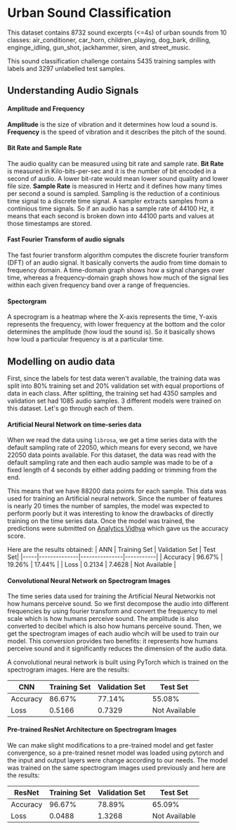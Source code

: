 # Urban Sound Classification
This dataset contains 8732 sound excerpts (<=4s) of urban sounds from 10 classes: air_conditioner, car_horn, children_playing, dog_bark, drilling, enginge_idling, gun_shot, jackhammer, siren, and street_music.

This sound classification challenge contains 5435 training samples with labels and 3297 unlabelled test samples. 

## Understanding Audio Signals

#### Amplitude and Frequency
 **Amplitude** is the size of vibration and it determines how loud a sound is.  **Frequency** is the speed of vibration and it describes the pitch of the sound. 

#### Bit Rate and Sample Rate
The audio quality can be measured using bit rate and sample rate. **Bit Rate** is measured in Kilo-bits-per-sec and it is the number of bit encoded in a second of audio. A lower bit-rate would mean lower sound quality and lower file size. **Sample Rate** is measured in Hertz and it defines how many times per second a sound is sampled. Sampling is the reduction of a continious time signal to a discrete time signal. A sampler extracts samples from a continious time signals. So if an audio has a sample rate of 44100 Hz, it means that each second is broken down into 44100 parts and values at those timestamps are stored.

#### Fast Fourier Transform of audio signals
The fast fourier transform algorithm computes the discrete fourier transform (DFT) of an audio signal. It basically converts the audio from time domain to frequency domain. A time-domain graph shows how a signal changes over time, whereas a frequency-domain graph shows how much of the signal lies within each given frequency band over a range of frequencies.


#### Spectorgram
A specrogram is a heatmap where the X-axis represents the time, Y-axis represents the frequency, with lower frequency at the bottom and the color determines the amplitude (how loud the sound is). So it basically shows how loud a particular frequency is at a particular time.

## Modelling on audio data
First, since the labels for test data weren't available, the training data was split into 80% training set and 20% validation set with equal proportions of data in each class. After splitting, the training set had 4350 samples and validation set had 1085 audio samples. 3 different models were trained on this dataset. Let's go through each of them.
#### Artificial Neural Network on time-series data
When we read the data using `librosa`, we get a time series data with the default sampling rate of 22050, which means for every second, we have 22050 data points available. For this dataset, the data was read with the default sampling rate and then each audio sample was made to be of a fixed length of 4 seconds by either adding padding or trimming from the end.

This means that we have 88200 data points for each sample. This data was used for training an Artificial neural network. Since the number of features is nearly 20 times the number of samples, the model was expected to perform poorly but it was interesting to know the drawbacks of directly training on the time series data. Once the model was trained, the predictions were submitted on [Analytics Vidhya](https://datahack.analyticsvidhya.com/contest/practice-problem-urban-sound-classification/#SolutionChecker) which gave us the accuracy score.

Here are the results obtained:
| ANN | Training Set | Validation Set | Test Set|
|-----|--------------|---------------|-----------|
| Accuracy | 96.67% | 19.26% | 17.44% |
| Loss | 0.2134 | 7.4628 | Not Available |

#### Convolutional Neural Network on Spectrogram Images
The time series data used for training the Artificial Neural Networkis not how humans perceive sound. So we first decompose the audio into different frequencies by using fourier transform and convert the frequency to mel scale which is how humans perceive sound. The amplitude is also converted to decibel which is also how humans perceive sound. Then, we get the spectrogram images of each audio whcih will be used to train our model. This conversion provides two benefits: it represents how humans perceive sound and it significantly reduces the dimension of the audio data.

A convolutional neural network is built using PyTorch which is trained on the spectrogram images. Here are the results:

| CNN | Training Set | Validation Set | Test Set|
|-----|--------------|---------------|-----------|
| Accuracy | 86.67% | 77.14% | 55.08% |
| Loss | 0.5166 | 0.7329 | Not Available |

#### Pre-trained ResNet Architecture on Spectrogram Images
We can make slight modifications to a pre-trained model and get faster convergence, so a pre-trained resnet model was loaded using pytorch and the input and output layers were change according to our needs. The model was trained on the same spectrogram images used previously and here are the results:

| ResNet | Training Set | Validation Set | Test Set|
|-----|--------------|---------------|-----------|
| Accuracy | 96.67% | 78.89% | 65.09% |
| Loss | 0.0488 | 1.3268 | Not Available |
